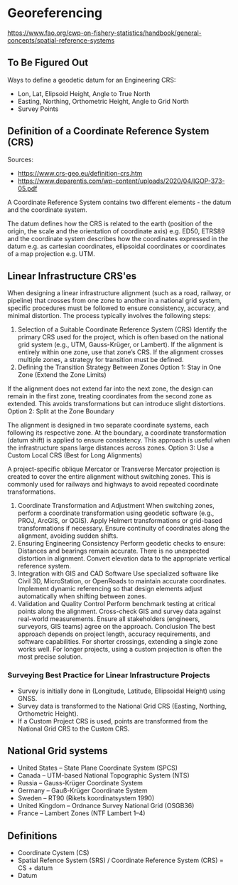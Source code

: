 # Georeferencing

>

https://www.fao.org/cwp-on-fishery-statistics/handbook/general-concepts/spatial-reference-systems

## To Be Figured Out

Ways to define a geodetic datum for an Engineering CRS:

* Lon, Lat, Elipsoid Height, Angle to True North
* Easting, Northing, Orthometric Height, Angle to Grid North
* Survey Points

## Definition of a Coordinate Reference System (CRS)

Sources:

* https://www.crs-geo.eu/definition-crs.htm
* https://www.deparentis.com/wp-content/uploads/2020/04/IGOP-373-05.pdf

A Coordinate Reference System contains two different elements - the datum and the coordinate system.

The datum defines how the CRS is related to the earth (position of the origin, the scale and the orientation of coordinate axis) e.g. ED50, ETRS89 and the coordinate system describes how the coordinates expressed in the datum e.g. as cartesian coordinates, ellipsoidal coordinates or coordinates of a map projection e.g. UTM.




## Linear Infrastructure CRS'es

When designing a linear infrastructure alignment (such as a road, railway, or pipeline) that crosses from one zone to another in a national grid system, specific procedures must be followed to ensure consistency, accuracy, and minimal distortion. The process typically involves the following steps:

1. Selection of a Suitable Coordinate Reference System (CRS)
Identify the primary CRS used for the project, which is often based on the national grid system (e.g., UTM, Gauss-Krüger, or Lambert).
If the alignment is entirely within one zone, use that zone’s CRS.
If the alignment crosses multiple zones, a strategy for transition must be defined.
2. Defining the Transition Strategy Between Zones
Option 1: Stay in One Zone (Extend the Zone Limits)

If the alignment does not extend far into the next zone, the design can remain in the first zone, treating coordinates from the second zone as extended.
This avoids transformations but can introduce slight distortions.
Option 2: Split at the Zone Boundary

The alignment is designed in two separate coordinate systems, each following its respective zone.
At the boundary, a coordinate transformation (datum shift) is applied to ensure consistency.
This approach is useful when the infrastructure spans large distances across zones.
Option 3: Use a Custom Local CRS (Best for Long Alignments)

A project-specific oblique Mercator or Transverse Mercator projection is created to cover the entire alignment without switching zones.
This is commonly used for railways and highways to avoid repeated coordinate transformations.
1. Coordinate Transformation and Adjustment
When switching zones, perform a coordinate transformation using geodetic software (e.g., PROJ, ArcGIS, or QGIS).
Apply Helmert transformations or grid-based transformations if necessary.
Ensure continuity of coordinates along the alignment, avoiding sudden shifts.
4. Ensuring Engineering Consistency
Perform geodetic checks to ensure:
Distances and bearings remain accurate.
There is no unexpected distortion in alignment.
Convert elevation data to the appropriate vertical reference system.
5. Integration with GIS and CAD Software
Use specialized software like Civil 3D, MicroStation, or OpenRoads to maintain accurate coordinates.
Implement dynamic referencing so that design elements adjust automatically when shifting between zones.
1. Validation and Quality Control
Perform benchmark testing at critical points along the alignment.
Cross-check GIS and survey data against real-world measurements.
Ensure all stakeholders (engineers, surveyors, GIS teams) agree on the approach.
Conclusion
The best approach depends on project length, accuracy requirements, and software capabilities. For shorter crossings, extending a single zone works well. For longer projects, using a custom projection is often the most precise solution.

### Surveying Best Practice for Linear Infrastructure Projects

* Survey is initially done in (Longitude, Latitude, Ellipsoidal Height) using GNSS.
* Survey data is transformed to the National Grid CRS (Easting, Northing, Orthometric Height).
* If a Custom Project CRS is used, points are transformed from the National Grid CRS to the Custom CRS.

## National Grid systems

* United States – State Plane Coordinate System (SPCS)
* Canada – UTM-based National Topographic System (NTS)
* Russia – Gauss-Krüger Coordinate System
* Germany – Gauß-Krüger Coordinate System
* Sweden – RT90 (Rikets koordinatsystem 1990)
* United Kingdom – Ordnance Survey National Grid (OSGB36)
* France – Lambert Zones (NTF Lambert 1–4)

## Definitions

* Coordinate Cystem (CS)
* Spatial Refence System (SRS) / Coordinate Reference System (CRS) = CS + datum
* Datum
